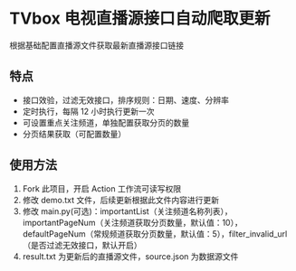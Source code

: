 # TVbox 电视直播源接口自动爬取更新

根据基础配置直播源文件获取最新直播源接口链接

## 特点

- 接口效验，过滤无效接口，排序规则：日期、速度、分辨率
- 定时执行，每隔 12 小时执行更新一次
- 可设置重点关注频道，单独配置获取分页的数量
- 分页结果获取（可配置数量）

## 使用方法

1. Fork 此项目，开启 Action 工作流可读写权限
2. 修改 demo.txt 文件，后续更新根据此文件内容进行更新
3. 修改 main.py(可选)：importantList（关注频道名称列表），importantPageNum（关注频道获取分页数量，默认值：10），defaultPageNum（常规频道获取分页数量，默认值：5），filter_invalid_url（是否过滤无效接口，默认开启）
4. result.txt 为更新后的直播源文件，source.json 为数据源文件
